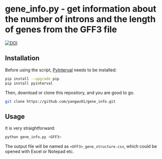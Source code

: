 # gene_info.py - get information about the number of introns and the length of genes from the GFF3 file
[![DOI](https://zenodo.org/badge/127181721.svg)](https://zenodo.org/badge/latestdoi/127181721)
## Installation
Before using the script, [PyInterval](https://github.com/taschini/pyinterval/) needs to be installed:
```bash
pip install --upgrade pip
pip install pyinterval
```
Then, download or clone this repository, and you are good to go.
```bash
git clone https://github.com/yangwu91/gene_info.git
```
## Usage
It is very straightforward:
```bash
python gene_info.py <GFF3>
```
The output file will be named as `<GFF3>_gene_structure.csv`, which could be opened with Excel or Notepad etc.
